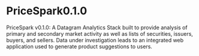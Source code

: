 # PriceSpark0.1.0
PriceSpark v0.1.0: A Datagram Analytics Stack built to provide analysis of primary and secondary market activity as well as lists of securities, issuers, buyers, and sellers. Data under investigation leads to an integrated web application used to generate product suggestions to users.
